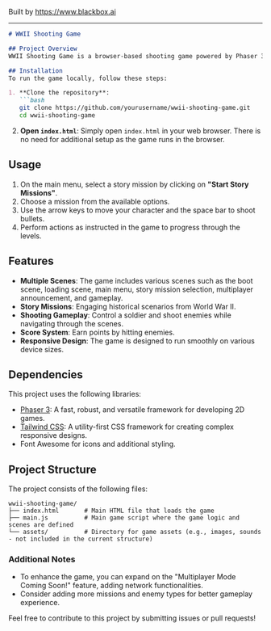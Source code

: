 
Built by https://www.blackbox.ai

---

```markdown
# WWII Shooting Game

## Project Overview
WWII Shooting Game is a browser-based shooting game powered by Phaser 3 game framework. Players can engage in historical missions from World War II, navigating various challenges and defeating enemies. The game features both single-player story missions and a multiplayer mode (coming soon).

## Installation
To run the game locally, follow these steps:

1. **Clone the repository**:
   ```bash
   git clone https://github.com/yourusername/wwii-shooting-game.git
   cd wwii-shooting-game
   ```

2. **Open `index.html`**: Simply open `index.html` in your web browser. There is no need for additional setup as the game runs in the browser.

## Usage
1. On the main menu, select a story mission by clicking on **"Start Story Missions"**. 
2. Choose a mission from the available options.
3. Use the arrow keys to move your character and the space bar to shoot bullets.
4. Perform actions as instructed in the game to progress through the levels.

## Features
- **Multiple Scenes**: The game includes various scenes such as the boot scene, loading scene, main menu, story mission selection, multiplayer announcement, and gameplay.
- **Story Missions**: Engaging historical scenarios from World War II.
- **Shooting Gameplay**: Control a soldier and shoot enemies while navigating through the scenes.
- **Score System**: Earn points by hitting enemies.
- **Responsive Design**: The game is designed to run smoothly on various device sizes.

## Dependencies
This project uses the following libraries:
- [Phaser 3](https://phaser.io/): A fast, robust, and versatile framework for developing 2D games.
- [Tailwind CSS](https://tailwindcss.com/): A utility-first CSS framework for creating complex responsive designs.
- Font Awesome for icons and additional styling.

## Project Structure
The project consists of the following files:

```
wwii-shooting-game/
├── index.html       # Main HTML file that loads the game
├── main.js          # Main game script where the game logic and scenes are defined
└── assets/          # Directory for game assets (e.g., images, sounds - not included in the current structure)
```

### Additional Notes
- To enhance the game, you can expand on the "Multiplayer Mode Coming Soon!" feature, adding network functionalities.
- Consider adding more missions and enemy types for better gameplay experience.

Feel free to contribute to this project by submitting issues or pull requests!
```